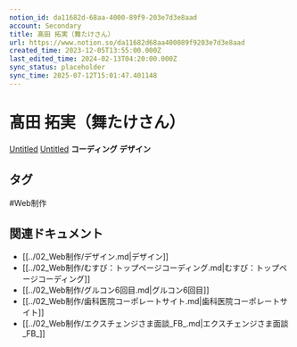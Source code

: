 ```yaml
---
notion_id: da11682d-68aa-4000-89f9-203e7d3e8aad
account: Secondary
title: 髙田 拓実（舞たけさん）
url: https://www.notion.so/da11682d68aa400089f9203e7d3e8aad
created_time: 2023-12-05T13:55:00.000Z
last_edited_time: 2024-02-13T04:20:00.000Z
sync_status: placeholder
sync_time: 2025-07-12T15:01:47.401148
---
```

# 髙田 拓実（舞たけさん）

[Untitled](https://www.notion.so/ea797c382eda4a52a608da01542d9d7f) 
[Untitled](https://www.notion.so/55cc75bc90494c21bfd4986ada9c9807) 
**コーディング**
**デザイン**

## タグ

#Web制作 

## 関連ドキュメント

- [[../02_Web制作/デザイン.md|デザイン]]
- [[../02_Web制作/むすび：トップページコーディング.md|むすび：トップページコーディング]]
- [[../02_Web制作/グルコン6回目.md|グルコン6回目]]
- [[../02_Web制作/歯科医院コーポレートサイト.md|歯科医院コーポレートサイト]]
- [[../02_Web制作/エクスチェンジさま面談_FB_.md|エクスチェンジさま面談_FB_]]
